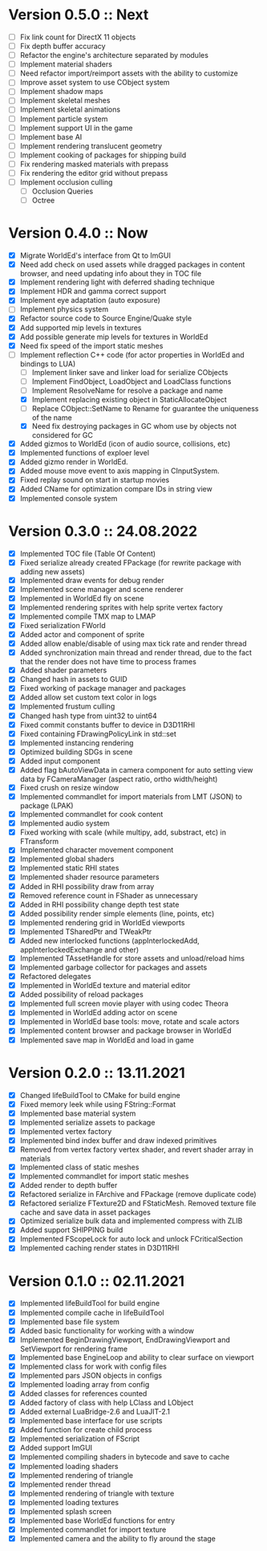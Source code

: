 # Version 0.5.0 :: Next
- [ ] Fix link count for DirectX 11 objects 
- [ ] Fix depth buffer accuracy
- [ ] Refactor the engine's architecture separated by modules
- [ ] Implement material shaders
- [ ] Need refactor import/reimport assets with the ability to customize
- [ ] Improve asset system to use CObject system
- [ ] Implement shadow maps
- [ ] Implement skeletal meshes
- [ ] Implement skeletal animations
- [ ] Implement particle system
- [ ] Implement support UI in the game
- [ ] Implement base AI
- [ ] Implement rendering translucent geometry
- [ ] Implement cooking of packages for shipping build
- [ ] Fix rendering masked materials with prepass
- [ ] Fix rendering the editor grid without prepass
- [ ] Implement occlusion culling
	- [ ] Occlusion Queries
	- [ ] Octree

 # Version 0.4.0 :: Now	
- [X] Migrate WorldEd's interface from Qt to ImGUI
- [X] Need add check on used assets while dragged packages in content browser, and need updating info about they in TOC file
- [X] Implement rendering light with deferred shading technique
- [X] Implement HDR and gamma correct support
- [X] Implement eye adaptation (auto exposure)
- [ ] Implement physics system
- [X] Refactor source code to Source Engine/Quake style
- [X] Add supported mip levels in textures
- [X] Add possible generate mip levels for textures in WorldEd
- [X] Need fix speed of the import static meshes
- [ ] Implement reflection C++ code (for actor properties in WorldEd and bindings to LUA)
	- [ ] Implement linker save and linker load for serialize CObjects
	- [ ] Implement FindObject, LoadObject and LoadClass functions
	- [ ] Implement ResolveName for resolve a package and name
	- [X] Implement replacing existing object in StaticAllocateObject
	- [ ] Replace CObject::SetName to Rename for guarantee the uniqueness of the name
	- [X] Need fix destroying packages in GC whom use by objects not considered for GC 
- [x] Added gizmos to WorldEd (icon of audio source, collisions, etc)
- [x] Implemented functions of exploer level
- [x] Added gizmo render in WorldEd.
- [x] Added mouse move event to axis mapping in CInputSystem.
- [x] Fixed replay sound on start in startup movies
- [x] Added CName for optimization compare IDs in string view
- [x] Implemented console system

 # Version 0.3.0 :: 24.08.2022
- [x] Implemented TOC file (Table Of Content)
- [x] Fixed serialize already created FPackage (for rewrite package with adding new assets)
- [x] Implemented draw events for debug render
- [x] Implemented scene manager and scene renderer
- [x] Implemented in WorldEd fly on scene
- [x] Implemented rendering sprites with help sprite vertex factory
- [x] Implemented compile TMX map to LMAP
- [x] Fixed serialization FWorld
- [x] Added actor and component of sprite
- [x] Added allow enable/disable of using max tick rate and render thread
- [x] Added synchronization main thread and render thread, due to the fact that the render does not have time to process frames
- [x] Added shader parameters
- [x] Changed hash in assets to GUID
- [x] Fixed working of package manager and packages
- [x] Added allow set custom text color in logs
- [x] Implemented frustum culling
- [x] Changed hash type from uint32 to uint64
- [x] Fixed commit constants buffer to device in D3D11RHI
- [x] Fixed containing FDrawingPolicyLink in std::set
- [x] Implemented instancing rendering
- [x] Optimized building SDGs in scene
- [x] Added input component
- [x] Added flag bAutoViewData in camera component for auto setting view data by FCameraManager (aspect ratio, ortho width/height)
- [x] Fixed crush on resize window
- [x] Implemented commandlet for import materials from LMT (JSON) to package (LPAK)
- [x] Implemented commandlet for cook content
- [x] Implemented audio system
- [x] Fixed working with scale (while multipy, add, substract, etc) in FTransform
- [x] Implemented character movement component
- [x] Implemented global shaders
- [x] Implemented static RHI states
- [x] Implemented shader resource parameters
- [x] Added in RHI possibility draw from array
- [x] Removed reference count in FShader as unnecessary
- [x] Added in RHI possibility change depth test state
- [x] Added possibility render simple elements (line, points, etc)
- [x] Implemented rendering grid in WorldEd viewports
- [x] Implemented TSharedPtr and TWeakPtr
- [x] Added new interlocked functions (appInterlockedAdd, appInterlockedExchange and other)
- [x] Implemented TAssetHandle for store assets and unload/reload hims
- [x] Implemented garbage collector for packages and assets
- [x] Refactored delegates
- [x] Implemented in WorldEd texture and material editor
- [x] Added possibility of reload packages
- [x] Implemented full screen movie player with using codec Theora
- [x] Implemented in WorldEd adding actor on scene
- [x] Implemented in WorldEd base tools: move, rotate and scale actors
- [x] Implemented content browser and package browser in WorldEd
- [x] Implemented save map in WorldEd and load in game
	
 # Version 0.2.0 :: 13.11.2021
- [x] Changed lifeBuildTool to CMake for build engine
- [x] Fixed memory leek while using FString::Format
- [x] Implemented base material system
- [x] Implemented serialize assets to package
- [x] Implemented vertex factory
- [x] Implemented bind index buffer and draw indexed primitives
- [x] Removed from vertex factory vertex shader, and revert shader array in materials
- [x] Implemented class of static meshes
- [x] Implemented commandlet for import static meshes
- [x] Added render to depth buffer
- [x] Refactored serialize in FArchive and FPackage (remove duplicate code)
- [x] Refactored serialize FTexture2D and FStaticMesh. Removed texture file cache and save data in asset packages
- [x] Optimized serialize bulk data and implemented compress with ZLIB
- [x] Added support SHIPPING build
- [x] Implemented FScopeLock for auto lock and unlock FCriticalSection
- [x] Implemented caching render states in D3D11RHI

# Version 0.1.0 :: 02.11.2021
- [x] Implemented lifeBuildTool for build engine
- [x] Implemented compile cache in lifeBuildTool
- [x] Implemented base file system
- [x] Added basic functionality for working with a window
- [x] Implemented BeginDrawingViewport, EndDrawingViewport and SetViewport for rendering frame
- [x] Implemented base EngineLoop and ability to clear surface on viewport
- [x] Implemented class for work with config files
- [x] Implemented pars JSON objects in configs
- [x] Implemented loading array from config
- [x] Added classes for references ​counted
- [x] Added factory of class with help LClass and LObject
- [x] Added external LuaBridge-2.6 and LuaJIT-2.1
- [x] Implemented base interface for use scripts
- [x] Added function for create child process
- [x] Implemented serialization of FScript
- [x] Added support ImGUI
- [x] Implemented compiling shaders in bytecode and save to cache
- [x] Implemented loading shaders
- [x] Implemented rendering of triangle
- [x] Implemented render thread
- [x] Implemented rendering of triangle with texture
- [x] Implemented loading textures
- [x] Implemented splash screen
- [x] Implemented base WorldEd functions for entry
- [x] Implemented commandlet for import texture
- [x] Implemented camera and the ability to fly around the stage